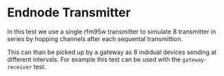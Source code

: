 # Endnode Transmitter

In this test we use a single rfm95w transmitter to simulate 8 transmitter in series by hopping channels after each sequental transmittion. 

This can than be picked up by a gateway as 8 indidual devices sending at different intervals. For example this test can be used with the `gateway-receiver` test. 
